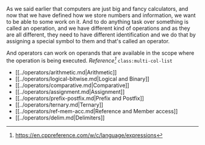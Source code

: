 As we said earlier that computers are just big and fancy calculators, and now that we have defined how we store numbers and information, we want to be able to some work on it. And to do anything task over something is called an operation, and we have different kind of operations and as they are all different, they need to have different identification and we do that by assigning a special symbol to them and that's called an operator.

And operators can work on operands that are available in the scope where the operation is being executed.
_Reference[^1]_
`class:multi-col-list`

- [[../operators/arithmetic.md|Arithmetic]]
- [[../operators/logical-bitwise.md|Logical and Binary]]
- [[../operators/comparative.md|Comparative]]
- [[../operators/assignment.md|Assignment]]
- [[../operators/prefix-postfix.md|Prefix and Postfix]]
- [[../operators/ternary.md|Ternary]]
- [[../operators/ref-mem-acc.md|Reference and Member access]]
- [[../operators/delim.md|Delimiters]]

[^1]: https://en.cppreference.com/w/c/language/expressions